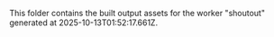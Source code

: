 This folder contains the built output assets for the worker "shoutout" generated at 2025-10-13T01:52:17.661Z.